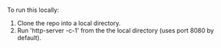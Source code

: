To run this locally:

1) Clone the repo into a local directory.
2) Run 'http-server -c-1' from the the local directory (uses port 8080 by default). 
